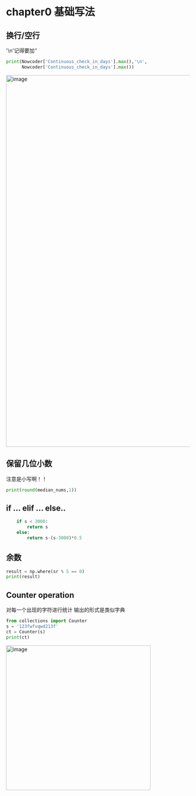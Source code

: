 # chapter0 基础写法
## 换行/空行
'\n'记得要加‘’
``` python
print(Nowcoder['Continuous_check_in_days'].max(),'\n',
      Nowcoder['Continuous_check_in_days'].max())
```
<img width="1017" alt="image" src="https://user-images.githubusercontent.com/105503216/183873390-a209e897-b04e-48a5-af93-5daf0ff5a51b.png">

## 保留几位小数
注意是小写啊！！
``` python
print(round(median_nums,1))
```

## if ... elif ... else..

``` python
    if s < 3000:
        return s
    else:
        return s-(s-3000)*0.5
```

## 余数

``` python
result = np.where(sr % 5 == 0)
print(result)
```

## Counter operation
对每一个出现的字符进行统计 输出的形式是类似字典
``` python
from collections import Counter
s = '123fwfvqwd213f'
ct = Counter(s)
print(ct)
```
<img width="396" alt="image" src="https://user-images.githubusercontent.com/105503216/192135295-f3932190-e771-4bb7-b876-77cfe8bb6131.png">  

